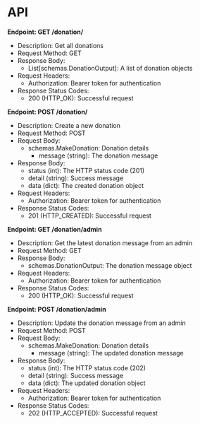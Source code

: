 # API

**Endpoint: GET /donation/**

- Description: Get all donations
- Request Method: GET
- Response Body:
  - List[schemas.DonationOutput]: A list of donation objects
- Request Headers:
  - Authorization: Bearer token for authentication
- Response Status Codes:
  - 200 (HTTP_OK): Successful request

**Endpoint: POST /donation/**

- Description: Create a new donation
- Request Method: POST
- Request Body:
  - schemas.MakeDonation: Donation details
    - message (string): The donation message
- Response Body:
  - status (int): The HTTP status code (201)
  - detail (string): Success message
  - data (dict): The created donation object
- Request Headers:
  - Authorization: Bearer token for authentication
- Response Status Codes:
  - 201 (HTTP_CREATED): Successful request

**Endpoint: GET /donation/admin**

- Description: Get the latest donation message from an admin
- Request Method: GET
- Response Body:
  - schemas.DonationOutput: The donation message object
- Request Headers:
  - Authorization: Bearer token for authentication
- Response Status Codes:
  - 200 (HTTP_OK): Successful request

**Endpoint: POST /donation/admin**

- Description: Update the donation message from an admin
- Request Method: POST
- Request Body:
  - schemas.MakeDonation: Donation details
    - message (string): The updated donation message
- Response Body:
  - status (int): The HTTP status code (202)
  - detail (string): Success message
  - data (dict): The updated donation object
- Request Headers:
  - Authorization: Bearer token for authentication
- Response Status Codes:
  - 202 (HTTP_ACCEPTED): Successful request